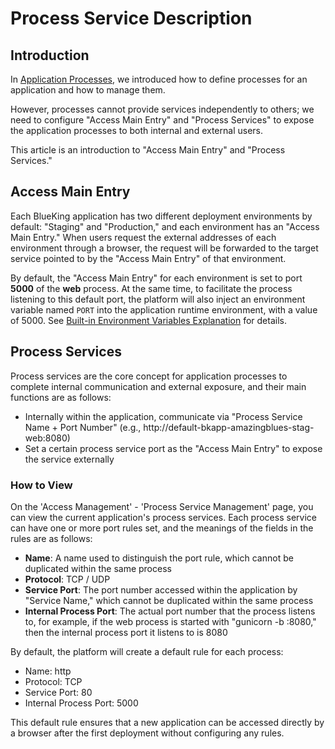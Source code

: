 # Process Service Description

## Introduction

In [Application Processes](./process_procfile.md), we introduced how to define processes for an application and how to manage them.

However, processes cannot provide services independently to others; we need to configure "Access Main Entry" and "Process Services" to expose the application processes to both internal and external users.

This article is an introduction to "Access Main Entry" and "Process Services."

## Access Main Entry

Each BlueKing application has two different deployment environments by default: "Staging" and "Production," and each environment has an "Access Main Entry." When users request the external addresses of each environment through a browser, the request will be forwarded to the target service pointed to by the "Access Main Entry" of that environment.

By default, the "Access Main Entry" for each environment is set to port **5000** of the **web** process. At the same time, to facilitate the process listening to this default port, the platform will also inject an environment variable named `PORT` into the application runtime environment, with a value of 5000. See [Built-in Environment Variables Explanation](./builtin_configvars.md) for details.

## Process Services

Process services are the core concept for application processes to complete internal communication and external exposure, and their main functions are as follows:

- Internally within the application, communicate via "Process Service Name + Port Number" (e.g., http://default-bkapp-amazingblues-stag-web:8080)
- Set a certain process service port as the "Access Main Entry" to expose the service externally

### How to View

On the 'Access Management' - 'Process Service Management' page, you can view the current application's process services.
Each process service can have one or more port rules set, and the meanings of the fields in the rules are as follows:

- **Name**: A name used to distinguish the port rule, which cannot be duplicated within the same process
- **Protocol**: TCP / UDP
- **Service Port**: The port number accessed within the application by "Service Name," which cannot be duplicated within the same process
- **Internal Process Port**: The actual port number that the process listens to, for example, if the web process is started with "gunicorn -b :8080," then the internal process port it listens to is 8080

By default, the platform will create a default rule for each process:

- Name: http
- Protocol: TCP
- Service Port: 80
- Internal Process Port: 5000

This default rule ensures that a new application can be accessed directly by a browser after the first deployment without configuring any rules.